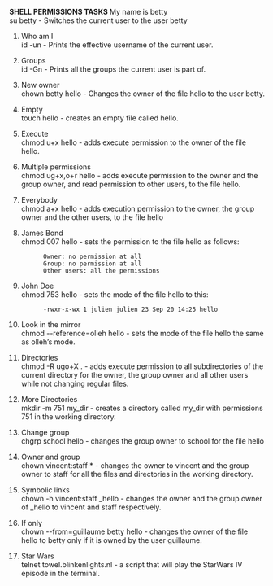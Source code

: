 **SHELL PERMISSIONS TASKS**
 My name is betty  
		 su betty - Switches the current user to the user betty  

1. Who am I  
		 id -un - Prints the effective username of the current user.  

2. Groups  
		 id -Gn - Prints all the groups the current user is part of.  

3. New owner  
		 chown betty hello - Changes the owner of the file hello to the user betty.  

4. Empty  
		 touch hello - creates an empty file called hello.  

5. Execute  
		 chmod u+x hello - adds execute permission to the owner of the file hello.  

6. Multiple permissions  
		 chmod ug+x,o+r hello - adds execute permission to the owner and the group owner, and read permission to other users, to the file hello.  

7. Everybody  
		 chmod a+x hello - adds execution permission to the owner, the group owner and the other users, to the file hello  

8. James Bond  
		 chmod 007 hello - sets the permission to the file hello as follows:  

			 Owner: no permission at all  
			 Group: no permission at all  
			 Other users: all the permissions   

9. John Doe  
		 chmod 753 hello - sets the mode of the file hello to this:  

			 -rwxr-x-wx 1 julien julien 23 Sep 20 14:25 hello  

10. Look in the mirror  
		 chmod --reference=olleh hello - sets the mode of the file hello the same as olleh’s mode.  

11. Directories  
		  chmod -R ugo+X . - adds execute permission to all subdirectories of the current directory for the owner, the group owner and all other users while not changing regular files.  

12. More Directories  
		 mkdir -m 751 my_dir - creates a directory called my_dir with permissions 751 in the working directory.  

13. Change group  
		 chgrp school hello - changes the group owner to school for the file hello  

14. Owner and group  
		 chown vincent:staff * - changes the owner to vincent and the group owner to staff for all the files and directories in the working directory.  

15. Symbolic links  
		  chown -h vincent:staff _hello - changes the owner and the group owner of _hello to vincent and staff respectively.  

16. If only  
		 chown --from=guillaume betty hello - changes the owner of the file hello to betty only if it is owned by the user guillaume.  

17. Star Wars  
		 telnet towel.blinkenlights.nl - a script that will play the StarWars IV episode in the terminal.